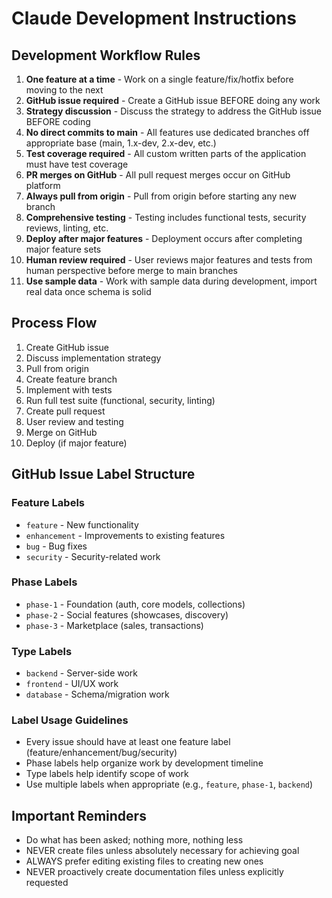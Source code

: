 # Claude Development Instructions

## Development Workflow Rules

1. **One feature at a time** - Work on a single feature/fix/hotfix before moving to the next
2. **GitHub issue required** - Create a GitHub issue BEFORE doing any work
3. **Strategy discussion** - Discuss the strategy to address the GitHub issue BEFORE coding
4. **No direct commits to main** - All features use dedicated branches off appropriate base (main, 1.x-dev, 2.x-dev, etc.)
5. **Test coverage required** - All custom written parts of the application must have test coverage
6. **PR merges on GitHub** - All pull request merges occur on GitHub platform
7. **Always pull from origin** - Pull from origin before starting any new branch
8. **Comprehensive testing** - Testing includes functional tests, security reviews, linting, etc.
9. **Deploy after major features** - Deployment occurs after completing major feature sets
10. **Human review required** - User reviews major features and tests from human perspective before merge to main branches
11. **Use sample data** - Work with sample data during development, import real data once schema is solid

## Process Flow

1. Create GitHub issue
2. Discuss implementation strategy 
3. Pull from origin
4. Create feature branch
5. Implement with tests
6. Run full test suite (functional, security, linting)
7. Create pull request
8. User review and testing
9. Merge on GitHub
10. Deploy (if major feature)

## GitHub Issue Label Structure

### Feature Labels
- `feature` - New functionality
- `enhancement` - Improvements to existing features
- `bug` - Bug fixes
- `security` - Security-related work

### Phase Labels
- `phase-1` - Foundation (auth, core models, collections)
- `phase-2` - Social features (showcases, discovery)
- `phase-3` - Marketplace (sales, transactions)

### Type Labels
- `backend` - Server-side work
- `frontend` - UI/UX work
- `database` - Schema/migration work

### Label Usage Guidelines
- Every issue should have at least one feature label (feature/enhancement/bug/security)
- Phase labels help organize work by development timeline
- Type labels help identify scope of work
- Use multiple labels when appropriate (e.g., `feature`, `phase-1`, `backend`)

## Important Reminders

- Do what has been asked; nothing more, nothing less
- NEVER create files unless absolutely necessary for achieving goal
- ALWAYS prefer editing existing files to creating new ones
- NEVER proactively create documentation files unless explicitly requested